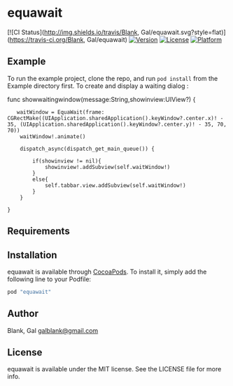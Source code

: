 # equawait

[![CI Status](http://img.shields.io/travis/Blank, Gal/equawait.svg?style=flat)](https://travis-ci.org/Blank, Gal/equawait)
[![Version](https://img.shields.io/cocoapods/v/equawait.svg?style=flat)](http://cocoapods.org/pods/equawait)
[![License](https://img.shields.io/cocoapods/l/equawait.svg?style=flat)](http://cocoapods.org/pods/equawait)
[![Platform](https://img.shields.io/cocoapods/p/equawait.svg?style=flat)](http://cocoapods.org/pods/equawait)

## Example

To run the example project, clone the repo, and run `pod install` from the Example directory first.
To create and display a waiting dialog :

func showwaitingwindow(message:String,showinview:UIView?)
    {
        
       waitWindow = EquaWait(frame: CGRectMake((UIApplication.sharedApplication().keyWindow?.center.x)! - 35, (UIApplication.sharedApplication().keyWindow?.center.y)! - 35, 70, 70))
        waitWindow!.animate()
        
        dispatch_async(dispatch_get_main_queue()) {
            
            if(showinview != nil){
                showinview!.addSubview(self.waitWindow!)
            }
            else{
                self.tabbar.view.addSubview(self.waitWindow!)
            }
        }
 
    }

## Requirements

## Installation

equawait is available through [CocoaPods](http://cocoapods.org). To install
it, simply add the following line to your Podfile:

```ruby
pod "equawait"
```

## Author

Blank, Gal galblank@gmail.com

## License

equawait is available under the MIT license. See the LICENSE file for more info.
